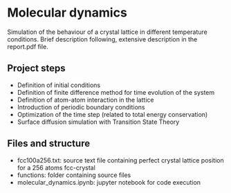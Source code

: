 # Molecular dynamics
Simulation of the behaviour of a crystal lattice in different temperature conditions. Brief description following, extensive description in the report.pdf file.

## Project steps
<ul>
<li>Definition of initial conditions
<li>Definition of finite difference method for time evolution of the system
<li>Definition of atom-atom interaction in the lattice
<li>Introduction of periodic boundary conditions
<li>Optimization of the time step (related to total energy conservation)
<li>Surface diffusion simulation with Transition State Theory
</ul>

## Files and structure
<ul>
<li>fcc100a256.txt: source text file containing perfect crystal lattice position for a 256 atoms fcc-crystal
<li>functions: folder containing source files
<li>molecular_dynamics.ipynb: jupyter notebook for code execution
</ul>
